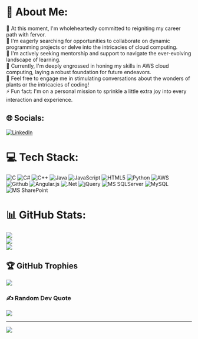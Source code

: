 # 💫 About Me:
🔭 At this moment, I'm wholeheartedly committed to reigniting my career path with fervor.<br>
👯 I'm eagerly searching for opportunities to collaborate on dynamic programming projects or delve into the intricacies of cloud computing.<br>
🤝 I'm actively seeking mentorship and support to navigate the ever-evolving landscape of learning.<br>
🌱 Currently, I'm deeply engrossed in honing my skills in AWS cloud computing, laying a robust foundation for future endeavors.<br>
💬 Feel free to engage me in stimulating conversations about the wonders of plants or the intricacies of coding!<br>
⚡ Fun fact: I'm on a personal mission to sprinkle a little extra joy into every interaction and experience.<br>

## 🌐 Socials:
[![LinkedIn](https://img.shields.io/badge/LinkedIn-%230077B5.svg?logo=linkedin&logoColor=white)](https://www.linkedin.com/in/revathi-hariharasubramanian/) 

# 💻 Tech Stack:
![C](https://img.shields.io/badge/c-%2300599C.svg?style=for-the-badge&logo=c&logoColor=white) ![C#](https://img.shields.io/badge/c%23-%23239120.svg?style=for-the-badge&logo=csharp&logoColor=white) ![C++](https://img.shields.io/badge/c++-%2300599C.svg?style=for-the-badge&logo=c%2B%2B&logoColor=white) ![Java](https://img.shields.io/badge/java-%23ED8B00.svg?style=for-the-badge&logo=openjdk&logoColor=white) ![JavaScript](https://img.shields.io/badge/javascript-%23323330.svg?style=for-the-badge&logo=javascript&logoColor=%23F7DF1E) ![HTML5](https://img.shields.io/badge/html5-%23E34F26.svg?style=for-the-badge&logo=html5&logoColor=white) ![Python](https://img.shields.io/badge/python-3670A0?style=for-the-badge&logo=python&logoColor=ffdd54) ![AWS](https://img.shields.io/badge/AWS-%23FF9900.svg?style=for-the-badge&logo=amazon-aws&logoColor=white) ![Github](https://img.shields.io/badge/GitHub-100000?style=for-the-badge&logo=github&logoColor=white) ![Angular.js](https://img.shields.io/badge/angular.js-%23E23237.svg?style=for-the-badge&logo=angularjs&logoColor=white) ![.Net](https://img.shields.io/badge/.NET-5C2D91?style=for-the-badge&logo=.net&logoColor=white) ![jQuery](https://img.shields.io/badge/jquery-%230769AD.svg?style=for-the-badge&logo=jquery&logoColor=white) ![MS SQLServer](https://img.shields.io/badge/Microsoft%20SQL%20Server-CC2927?style=for-the-badge&logo=microsoft%20sql%20server&logoColor=white) ![MySQL](https://img.shields.io/badge/mysql-%2300000f.svg?style=for-the-badge&logo=mysql&logoColor=white) ![MS SharePoint ](https://img.shields.io/badge/Microsoft_SharePoint-0078D4?style=for-the-badge&logo=microsoft-sharepoint&logoColor=white) 

# 📊 GitHub Stats:

![](https://github-readme-stats-ml.vercel.app/api?username=revathiharin&show_icons=true&theme=aura&hide=stars,issues&hide_border=true&include_all_commits=true&count_private=true)<br/>
![](https://github-readme-streak-stats.herokuapp.com/?user=revathiharin&theme=aura&hide_border=true&include_all_commits=true&count_private=true)<br/>
![](https://github-readme-stats-ml.vercel.app/api/top-langs/?username=revathiharin&theme=aura&hide_border=false&include_all_commits=true&count_private=true&layout=compact&langs_count=10&hide_progress=false&exclude_repo=github-readme-stats_Copy,github_Readme_Stats_ML)<br/>


## 🏆 GitHub Trophies
![](https://github-profile-trophy.vercel.app/?username=revathiharin&&rank=SSS,SS,S,AAA,AA,A,B,C,UNKNOWN,SECRET&column=10&margin-w=15&margin-h=15&margin-h=15&theme=onedark)

### ✍️ Random Dev Quote
![](https://quotes-github-readme.vercel.app/api?type=horizontal&theme=light)

---
[![](https://visitcount.itsvg.in/api?id=revathiharin&icon=4&color=1)](https://visitcount.itsvg.in)

<!-- Proudly created with GPRM ( https://gprm.itsvg.in ) -->

<!--### Hi there 👋

<!--
**revathiharin/revathiharin** is a ✨ _special_ ✨ repository because its `README.md` (this file) appears on your GitHub profile.

Here are some ideas to get you started:

- 🔭 I’m currently working on ...
- 🌱 I’m currently learning ...
- 👯 I’m looking to collaborate on ...
- 🤔 I’m looking for help with ...
- 💬 Ask me about ...
- 📫 How to reach me: ...
- 😄 Pronouns: ...
- ⚡ Fun fact: ...
🔭 I’m currently working on restart my carrier <br>👯 I’m looking to collaborate on Program related job or Cloud computing<br>🤝 I’m looking for help with learning new things<br>🌱 I’m currently learning AWS Cloud computing foundation <br>💬 Ask me about Plants or Coding<br>⚡ Fun fact : To be more Fun person
Links for theme
https://github.com/anuraghazra/github-readme-stats/blob/master/themes/README.md
https://github.com/anuraghazra/github-readme-stats/tree/master
-->
<!-- TRY for Cards reference
![](https://github-readme-stats.vercel.app/api/top-langs/?username=revathiharin&theme=aura&hide_border=false&include_all_commits=false&count_private=false&layout=compact&langs_count=10&hide_progress=false&exclude_repo=github-readme-stats_Copy,github_Readme_Stats_ML)<br/>
![](https://github-readme-stats.vercel.app/api/pin/?username=revathiharin&repo=PythonTraining&cache_seconds=86400&theme=flag-india)
![](https://github-readme-stats.vercel.app/api/top-langs/?username=revathiharin&theme=aura&hide_border=false&include_all_commits=true&count_private=true&layout=compact&langs_count=10&hide_progress=false&exclude_repo=github-readme-stats_Copy,github_Readme_Stats_ML)<br/>

-->
<!-- ![](https://github-readme-stats.vercel.app/api?username=revathiharin&theme=dark&hide_border=false&include_all_commits=true&count_private=true)<br/> &hide=contribs,prs-->
